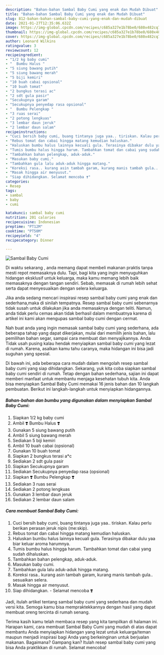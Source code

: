```yaml
---
description: "Bahan-bahan Sambal Baby Cumi yang enak dan Mudah Dibuat"
title: "Bahan-bahan Sambal Baby Cumi yang enak dan Mudah Dibuat"
slug: 812-bahan-bahan-sambal-baby-cumi-yang-enak-dan-mudah-dibuat
date: 2021-01-27T12:35:06.632Z
image: https://img-global.cpcdn.com/recipes/c685a327e1b78be0/680x482cq70/sambal-baby-cumi-foto-resep-utama.jpg
thumbnail: https://img-global.cpcdn.com/recipes/c685a327e1b78be0/680x482cq70/sambal-baby-cumi-foto-resep-utama.jpg
cover: https://img-global.cpcdn.com/recipes/c685a327e1b78be0/680x482cq70/sambal-baby-cumi-foto-resep-utama.jpg
author: Leonard Wilkins
ratingvalue: 3
reviewcount: 12
recipeingredient:
- "1/2 kg baby cumi"
- "  Bumbu Halus "
- "5 siung bawang putih"
- "5 siung bawang merah"
- "5 biji kemiri"
- "10 buah cabai opsional"
- "10 buah tomat"
- "2 bungkus terasi ac"
- "2 sdt gula pasir"
- "Secukupnya garam"
- "Secukupnya penyedap rasa opsional"
- "  Bumbu Pelengkap "
- "3 ruas serai"
- "2 potong lengkuas"
- "3 lembar daun jeruk"
- "2 lembar daun salam"
recipeinstructions:
- "Cuci bersih baby cumi, buang tintanya juga yaa.. tiriskan. Kalau perlu berikan perasan jeruk nipis (me:skip)."
- "Rebus tomat dan cabai hingga matang kemudian haluskan."
- "Haluskan bumbu halus lainnya kecuali gula. Terasinya dibakar dulu yaa biar keluar aroma harumnya."
- "Tumis bumbu halus hingga harum. Tambahkan tomat dan cabai yang sudah dihaluskan."
- "Tambahkan bahan pelengkap, aduk-aduk."
- "Masukan baby cumi."
- "Tambahkan gula lalu aduk-aduk hingga matang."
- "Koreksi rasa.. kurang asin tambah garam, kurang manis tambah gula.. sesuaikan selera."
- "Masak hingga air menyusut."
- "Siap dihidangkan. Selamat mencoba ❣️"
categories:
- Resep
tags:
- sambal
- baby
- cumi

katakunci: sambal baby cumi 
nutrition: 201 calories
recipecuisine: Indonesian
preptime: "PT12M"
cooktime: "PT50M"
recipeyield: "4"
recipecategory: Dinner

---
```



![Sambal Baby Cumi](https://img-global.cpcdn.com/recipes/c685a327e1b78be0/680x482cq70/sambal-baby-cumi-foto-resep-utama.jpg)

Di waktu  sekarang , anda memang dapat membeli makanan praktis tanpa mesti repot memasaknya dulu. Tapi, bagi kita yang ingin menyuguhkan hidangan eksklusif untuk keluarga, maka kamu memang lebih baik memasaknya dengan tangan sendiri. Sebab, memasak di rumah lebih sehat serta dapat menyesuaikan dengan selera keluarga.

Jika anda sedang mencari inspirasi resep sambal baby cumi yang enak dan sederhana,maka di sinilah tempatnya. Resep sambal baby cumi  sebenarnya tidak susah untuk dilakukan jika anda memasaknya dengan teliti. Namun, anda tidak perlu cemas akan tidak berhasil dalam membuatnya 
karena di artikel ini kami akan mengupas sambal baby cumi dengan cermat.  



Nah buat anda yang ingin memasak sambal baby cumi yang sederhana, ada beberapa tahap yang dapat dikerjakan, mulai dari memilih jenis bahan, lalu pemilihan bahan segar, sampai cara membuat dan menyajikannya. Anda Tidak usah pusing kalau hendak menyiapkan sambal baby cumi yang lezat di rumah. Karena, asalkan kamu  tahu caranya, maka hidangan ini bisa jadi suguhan yang spesial.

Di bawah ini, ada beberapa cara mudah dalam mengolah resep sambal baby cumi yang siap dihidangkan. Sekarang, yuk kita coba siapkan sambal baby cumi sendiri di rumah. Tetap dengan bahan sederhana, sajian ini dapat memberi manfaat untuk membantu menjaga kesehatan tubuh kita. Anda bisa menyiapkan Sambal Baby Cumi memakai 16 jenis bahan dan 10 langkah pembuatan. Berikut ini langkah-langkah untuk menyiapkan hidangannya.

<!--inarticleads1-->

##### Bahan-bahan dan bumbu yang digunakan dalam menyiapkan Sambal Baby Cumi:

1. Siapkan 1/2 kg baby cumi
1. Ambil  ❣️ Bumbu Halus ❣️
1. Gunakan 5 siung bawang putih
1. Ambil 5 siung bawang merah
1. Sediakan 5 biji kemiri
1. Ambil 10 buah cabai (opsional)
1. Gunakan 10 buah tomat
1. Siapkan 2 bungkus terasi a*c
1. Sediakan 2 sdt gula pasir
1. Siapkan Secukupnya garam
1. Sediakan Secukupnya penyedap rasa (opsional)
1. Siapkan  ❣️ Bumbu Pelengkap ❣️
1. Sediakan 3 ruas serai
1. Sediakan 2 potong lengkuas
1. Gunakan 3 lembar daun jeruk
1. Sediakan 2 lembar daun salam




<!--inarticleads2-->

##### Cara membuat Sambal Baby Cumi:

1. Cuci bersih baby cumi, buang tintanya juga yaa.. tiriskan. Kalau perlu berikan perasan jeruk nipis (me:skip).
1. Rebus tomat dan cabai hingga matang kemudian haluskan.
1. Haluskan bumbu halus lainnya kecuali gula. Terasinya dibakar dulu yaa biar keluar aroma harumnya.
1. Tumis bumbu halus hingga harum. Tambahkan tomat dan cabai yang sudah dihaluskan.
1. Tambahkan bahan pelengkap, aduk-aduk.
1. Masukan baby cumi.
1. Tambahkan gula lalu aduk-aduk hingga matang.
1. Koreksi rasa.. kurang asin tambah garam, kurang manis tambah gula.. sesuaikan selera.
1. Masak hingga air menyusut.
1. Siap dihidangkan. - Selamat mencoba ❣️




Jadi, itulah artikel tentang  sambal baby cumi  yang sederhana dan mudah versi kita. Semoga kamu bisa mempraktekkannya dengan hasil yang dapat membuat oreng tercinta di rumah senang. 

Terima kasih kamu telah membaca resep yang kita tampilkan di halaman ini. Harapan kami, cara membuat  Sambal Baby Cumi yang mudah di atas dapat membantu Anda menyiapkan hidangan yang lezat untuk keluarga/teman maupun menjadi inspirasi bagi Anda yang berkeinginan untuk berjualan makanan. Bagaimana? Gampang kan? Itulah resep sambal baby cumi yang bisa Anda praktikkan di rumah. Selamat mencoba!


